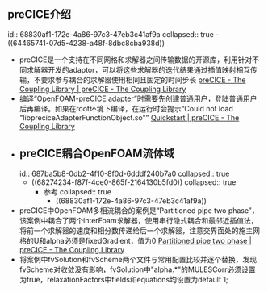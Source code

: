 ## preCICE介绍
id:: 68830af1-172e-4a86-97c3-47eb3c41af9a
collapsed:: true
	- ((64465741-07d5-4238-a48f-8dbc8cba938d))
- preCICE是一个支持在不同网格和求解器之间传输数据的开源库，利用针对不同求解器开发的adaptor，可以将这些求解器的迭代结果通过插值映射相互传输，不要求参与耦合的求解器使用相同且固定的时间步长 [preCICE - The Coupling Library | preCICE - The Coupling Library](https://precice.org/)
- 编译“OpenFOAM-preCICE adapter”时需要先创建普通用户，登陆普通用户后再编译。如果在root环境下编译，在运行时会提示“Could not load "libpreciceAdapterFunctionObject.so"” [Quickstart | preCICE - The Coupling Library](https://precice.org/quickstart.html)
- ## preCICE耦合OpenFOAM流体域
  id:: 687ba5b8-0db2-4f10-8f0d-6dddf240b7a0
  collapsed:: true
	- ((68274234-f87f-4ce0-865f-2164130b5fd0))
	  collapsed:: true
		- 参考
		  collapsed:: true
			- ((68830af1-172e-4a86-97c3-47eb3c41af9a))
- preCICE中OpenFOAM多相流耦合的案例是“Partitioned pipe two phase”，该案例中耦合了两个interFoam求解器，使用串行隐式耦合和最邻近插值法，将前一个求解器的速度和相分数传递给后一个求解器，注意交界面处的施主网格的U和alpha必须是fixedGradient，值为0 [Partitioned pipe two phase | preCICE - The Coupling Library](https://precice.org/tutorials-partitioned-pipe-two-phase.html#setup)
- 将案例中fvSolution和fvScheme两个文件与常用配置比较并逐个替换，发现fvScheme对收敛没有影响，fvSolution中"alpha.*"的MULESCorr必须设置为true，relaxationFactors中fields和equations均设置为default 1;